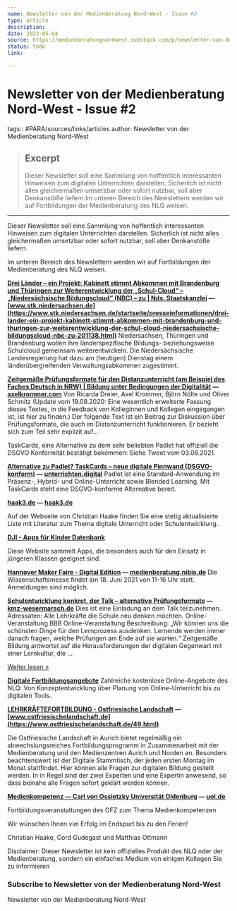 ```yaml
---
name: Newsletter von der Medienberatung Nord-West - Issue #2
type: article
description:
date: 2023-05-04
source: https://medienberatungnordwest.substack.com/p/newsletter-von-der-medienberatung-nord-west-issue-2-640751
status: todo
link:

---
```


# Newsletter von der Medienberatung Nord-West - Issue #2
tags:: #PARA/sources/links/articles
author: Newsletter von der Medienberatung Nord-West

> ## Excerpt
> Dieser Newsletter soll eine Sammlung von hoffentlich interessanten Hinweisen zum digitalen Unterrichten darstellen. Sicherlich ist nicht alles gleichermaßen umsetzbar oder sofort nutzbar, soll aber Denkanstöße liefern.Im unteren Bereich des Newslettern werden wir auf Fortbildungen der Medienberatung des NLQ weisen.

---
Dieser Newsletter soll eine Sammlung von hoffentlich interessanten Hinweisen zum digitalen Unterrichten darstellen. Sicherlich ist nicht alles gleichermaßen umsetzbar oder sofort nutzbar, soll aber Denkanstöße liefern.

Im unteren Bereich des Newslettern werden wir auf Fortbildungen der Medienberatung des NLQ weisen.

**[Drei Länder – ein Projekt: Kabinett stimmt Abkommen mit Brandenburg und Thüringen zur Weiterentwicklung der „Schul-Cloud“ – „Niedersächsische Bildungscloud“ (NBC) – zu | Nds. Staatskanzlei](https://www.stk.niedersachsen.de/startseite/presseinformationen/drei-lander-ein-projekt-kabinett-stimmt-abkommen-mit-brandenburg-und-thuringen-zur-weiterentwicklung-der-schul-cloud-niedersachsische-bildungscloud-nbc-zu-201138.html?utm_campaign=Newsletter%20von%20der%20Medienberatung%20Nord-West&utm_medium=email&utm_source=Revue%20newsletter) — [www.stk.niedersachsen.de](https://www.stk.niedersachsen.de/startseite/presseinformationen/drei-lander-ein-projekt-kabinett-stimmt-abkommen-mit-brandenburg-und-thuringen-zur-weiterentwicklung-der-schul-cloud-niedersachsische-bildungscloud-nbc-zu-201138.html)** Niedersachsen, Thüringen und Brandenburg wollen ihre länderspezifische Bildungs- beziehungsweise Schulcloud gemeinsam weiterentwickeln. Die Niedersächsische Landesregierung hat dazu am (heutigen) Dienstag einem länderübergreifenden Verwaltungsabkommen zugestimmt.

**[Zeitgemäße Prüfungsformate für den Distanzunterricht (am Beispiel des Faches Deutsch in NRW) | Bildung unter Bedingungen der Digitalität](https://axelkrommer.com/2020/08/06/zeitgemase-prufungsformate-fur-den-distanzunterricht-am-beispiel-des-faches-deutsch-in-nrw/?utm_campaign=Newsletter%20von%20der%20Medienberatung%20Nord-West&utm_medium=email&utm_source=Revue%20newsletter) — [axelkrommer.com](https://axelkrommer.com/2020/08/06/zeitgemase-prufungsformate-fur-den-distanzunterricht-am-beispiel-des-faches-deutsch-in-nrw/)** Von Ricarda Dreier, Axel Krommer, Björn Nölte und Oliver Schmitz (Update vom 19.08.2020: Eine wesentlich erweiterte Fassung dieses Textes, in die Feedback von Kolleginnen und Kollegen eingegangen ist, ist hier zu finden.) Der folgende Text ist ein Beitrag zur Diskussion über Prüfungsformate, die auch im Distanzunterricht funktionieren. Er bezieht sich zum Teil sehr explizit auf…

TaskCards, eine Alternative zu dem sehr beliebten Padlet hat offiziell die DSGVO Konformität bestätigt bekommen: Siehe Tweet vom 03.06.2021.

**[Alternative zu Padlet? TaskCards – neue digitale Pinnwand (DSGVO-konform)](https://unterrichten.digital/2021/03/08/padlet-alternative-taskcards/?utm_campaign=Newsletter%20von%20der%20Medienberatung%20Nord-West&utm_medium=email&utm_source=Revue%20newsletter) — [unterrichten.digital](https://unterrichten.digital/2021/03/08/padlet-alternative-taskcards/)** Padlet ist eine Standard-Anwendung im Präsenz-, Hybrid- und Online-Unterricht sowie Blended Learning. Mit TaskCards steht eine DSGVO-konforme Alternative bereit.

**[haak3.de](https://haak3.de/B-cherliste-c388e5b975b4401f88c115db8df513f2?utm_campaign=Newsletter%20von%20der%20Medienberatung%20Nord-West&utm_medium=email&utm_source=Revue%20newsletter) — [haak3.de](https://haak3.de/B-cherliste-c388e5b975b4401f88c115db8df513f2)**

Auf der Webseite von Christian Haake finden Sie eine stetig aktualisierte Liste mit Literatur zum Thema digitale Unterricht oder Schulentwicklung.

**[DJI - Apps für Kinder Datenbank](https://gutes-aufwachsen-mit-medien.de/dji/index.cfm/action.showfull/key.3369?utm_campaign=Newsletter%20von%20der%20Medienberatung%20Nord-West&utm_medium=email&utm_source=Revue%20newsletter)**

Diese Website sammelt Apps, die besonders auch für den Einsatz in jüngeren Klassen geeignet sind.

**[Hannover Maker Faire - Digital Edition](https://medienberatung.nibis.de/maker-faire-und-maker-education_15740?utm_campaign=Newsletter%20von%20der%20Medienberatung%20Nord-West&utm_medium=email&utm_source=Revue%20newsletter) — [medienberatung.nibis.de](https://medienberatung.nibis.de/maker-faire-und-maker-education_15740)** Die Wissenschaftsmesse findet am 18. Juni 2021 von 11-16 Uhr statt. Anmeldungen sind möglich.

**[Schulentwicklung konkret, der Talk – alternative Prüfungsformate](https://kmz-wesermarsch.de/index.php/2021/06/02/schulentwicklung-konkret-der-talk-alternative-pruefungsformate/?utm_campaign=Newsletter%20von%20der%20Medienberatung%20Nord-West&utm_medium=email&utm_source=Revue%20newsletter) — [kmz-wesermarsch.de](https://kmz-wesermarsch.de/index.php/2021/06/02/schulentwicklung-konkret-der-talk-alternative-pruefungsformate/)** Dies ist eine Einladung an dem Talk teilzunehmen. Adressaten: Alle Lehrkräfte die Schule neu denken möchten. Online-Veranstaltung BBB Online-Veranstaltung Beschreibung: „Wir können uns die schönsten Dinge für den Lernprozess ausdenken. Lernende werden immer danach fragen, welche Prüfungen am Ende auf sie warten.“ Zeitgemäße Bildung antwortet auf die Herausforderungen der digitalen Gegenwart mit einer Lernkultur, die …

[Weiter lesen »](https://kmz-wesermarsch.de/index.php/2021/06/02/schulentwicklung-konkret-der-talk-alternative-pruefungsformate/)

**[Digitale Fortbildungsangebote](https://vedab.de/veran_suche.php?sachgebiet=&schulform=&such=Medienbildung&utm_campaign=Newsletter%20von%20der%20Medienberatung%20Nord-West&utm_medium=email&utm_source=Revue%20newsletter&veranstalter=)** Zahlreiche kostenlose Online-Angebote des NLQ: Von Konzeptentwicklung über Planung von Online-Unterricht bis zu digitalen Tools.

**[LEHRKRÄFTEFORTBILDUNG - Ostfriesische Landschaft](https://www.ostfriesischelandschaft.de/49.html?utm_campaign=Newsletter%20von%20der%20Medienberatung%20Nord-West&utm_medium=email&utm_source=Revue%20newsletter) — [www.ostfriesischelandschaft.de](https://www.ostfriesischelandschaft.de/49.html)**

Die Ostfriesische Landschaft in Aurich bietet regelmäßig ein abwechslungsreiches Fortbildungsprogramm in Zusammenarbeit mit der Medienberatung und den Medienzentren Aurich und Norden an. Besonders beachtenswert ist der Digitale Stammtisch, der jeden ersten Montag im Monat stattfindet. Hier können alle Fragen zur digitalen Bildung gestellt werden. In in Regel sind der zwei Experten und eine Expertin anwesend, so dass beinahe alle Fragen sofort geklärt werden können.

**[Medienkompetenz — Carl von Ossietzky Universität Oldenburg](https://uol.de/ofz/fortbildungsangebot/faecheruebergreifende-angebote/medienkompetenz-1?utm_campaign=Newsletter%20von%20der%20Medienberatung%20Nord-West&utm_medium=email&utm_source=Revue%20newsletter) — [uol.de](https://uol.de/ofz/fortbildungsangebot/faecheruebergreifende-angebote/medienkompetenz-1)**

Fortbildungsveranstaltungen des OFZ zum Thema Medienkompetenzen

Wir wünschen Ihnen viel Erfolg im Endspurt bis zu den Ferien!

Christian Haake, Cord Gudegast und Matthias Ottmann

Disclaimer: Dieser Newsletter ist kein offizielles Produkt des NLQ oder der Medienberatung, sondern ein einfaches Medium von einigen Kollegen Sie zu informieren

### Subscribe to **Newsletter von der Medienberatung Nord-West**

Newsletter von der Medienberatung Nord-West
